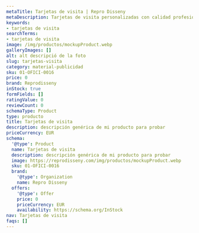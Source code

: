 ```yaml
---
metaTitle: Tarjetas de visita | Repro Disseny
metaDescription: Tarjetas de visita personalizadas con calidad profesional en Cataluña.
keywords:
- tarjetas de visita
searchTerms:
- tarjetas de visita
image: /img/productos/mockupProduct.webp
galleryImages: []
alt: alt descripció de la foto
slug: tarjetas-visita
category: material-publicidad
sku: 01-OFICI-0016
price: 0
brand: Reprodisseny
inStock: true
formFields: []
ratingValue: 0
reviewCount: 0
schemaType: Product
type: producto
title: Tarjetas de visita
description: descripción genérica de mi producto para probar
priceCurrency: EUR
schema:
  '@type': Product
  name: Tarjetas de visita
  description: descripción genérica de mi producto para probar
  image: https://reprodisseny.com/img/productos/mockupProduct.webp
  sku: 01-OFICI-0016
  brand:
    '@type': Organization
    name: Repro Disseny
  offers:
    '@type': Offer
    price: 0
    priceCurrency: EUR
    availability: https://schema.org/InStock
nav: Tarjetas de visita
faqs: []
---
```

